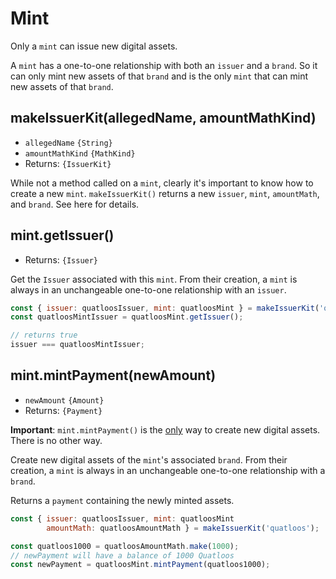 # Mint

Only a `mint` can issue new digital assets. 

A `mint` has a one-to-one relationship with both an `issuer` and a `brand`.
So it can only mint new assets of that `brand` and is the only `mint` that can mint
new assets of that `brand`.

## makeIssuerKit(allegedName, amountMathKind)
- `allegedName` `{String}`
- `amountMathKind` `{MathKind}`
- Returns: `{IssuerKit}`

While not a method called on a `mint`, clearly it's important to know how to create a new `mint`. 
`makeIssuerKit()` returns a new `issuer`, `mint`, `amountMath`, and `brand`. 
See <router-link to="./issuer.md#makeissuerkitallegedname-amountmathkind">here</router-link> for details.

## mint.getIssuer()
- Returns: `{Issuer}`

Get the `Issuer` associated with this `mint`. From their creation, a `mint` is always
in an unchangeable one-to-one relationship with an `issuer`. 

```js
const { issuer: quatloosIssuer, mint: quatloosMint } = makeIssuerKit('quatloos');
const quatloosMintIssuer = quatloosMint.getIssuer();

// returns true
issuer === quatloosMintIssuer;
```

## mint.mintPayment(newAmount)
- `newAmount` `{Amount}`
- Returns: `{Payment}`

**Important**: `mint.mintPayment()` is the <ins>only</ins> way
to create new digital assets. There is no other way.

Create new digital assets of the `mint`'s associated `brand`.
From their creation, a `mint` is always in an unchangeable
one-to-one relationship with a `brand`.

Returns a `payment` containing the newly minted assets. 

```js
const { issuer: quatloosIssuer, mint: quatloosMint
        amountMath: quatloosAmountMath } = makeIssuerKit('quatloos');

const quatloos1000 = quatloosAmountMath.make(1000);
// newPayment will have a balance of 1000 Quatloos
const newPayment = quatloosMint.mintPayment(quatloos1000);
```
